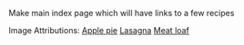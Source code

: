 Make main index page which will have links to a few recipes

Image Attributions:
[Apple pie](https://pixabay.com/images/id-7519981/)
[Lasagna](https://pixabay.com/images/id-7577748/)
[Meat loaf](https://foto.wuestenigel.com/meat-loaf-with-potato-and-peas/)
